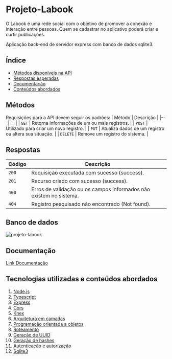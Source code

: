 # Projeto-Labook

O Labook é uma rede social com o objetivo de promover a conexão e interação entre pessoas. Quem se cadastrar no aplicativo poderá criar e curtir publicações.

Aplicação back-end de servidor express com banco de dados sqlite3.

## Índice
- <a href="#métodos">Métodos disponíveis na API</a>
- <a href="#respostas">Respostas esperadas</a>
- <a href="#documentação">Documentação</a>
- <a href="#abordados">Conteúdos abordados</a>


## Métodos
Requisições para a API devem seguir os padrões:
| Método | Descrição |
|---|---|
| `GET` | Retorna informações de um ou mais registros. |
| `POST` | Utilizado para criar um novo registro. |
| `PUT` | Atualiza dados de um registro ou altera sua situação. |
| `DELETE` | Remove um registro do sistema. |

## Respostas

| Código | Descrição |
|---|---|
| `200` | Requisição executada com sucesso (success).|
| `201` | Recurso criado com sucesso (success).|
| `400` | Erros de validação ou os campos informados não existem no sistema.|
| `404` | Registro pesquisado não encontrado (Not found).|

## Banco de dados

![projeto-labook ](https://user-images.githubusercontent.com/29845719/216036534-2b3dfb48-7782-411a-bffd-36245b78594e.png)

## Documentação
[Link Documentação](https://documenter.getpostman.com/view/24460918/2s93CPqXMs)


## Tecnologias utilizadas e conteúdos abordados

1. [Node.js](https://nodejs.org/en/)
2. [Typescript](https://www.typescriptlang.org/)
3. [Express](https://expressjs.com/pt-br/)
4. [Cors](https://www.npmjs.com/package/cors)
5. [Knex](https://knexjs.org/)
6. [Arquitetura em camadas]()
7. [Programação orientada a objetos]()
8. [Roteamento](https://expressjs.com/pt-br/api.html#router)
9. [Geração de UUID](https://www.npmjs.com/package/uuid)
10. [Geração de hashes](https://www.npmjs.com/package/bcrypt)
11. [Autenticação e autorização](https://www.npmjs.com/package/jsonwebtoken)
12. [Sqlite3](https://www.sqlitetutorial.net/)
